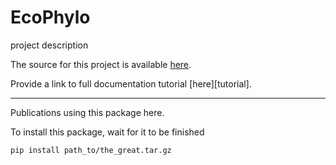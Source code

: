 # EcoPhylo

project description

The source for this project is available [here][src].

Provide a link to full documentation tutorial [here][tutorial]. 

----

Publications using this package here. 

[src]: https://github.com/thegreatlizzyator/ecophylo

To install this package, wait for it to be finished
```shell
pip install path_to/the_great.tar.gz
```
